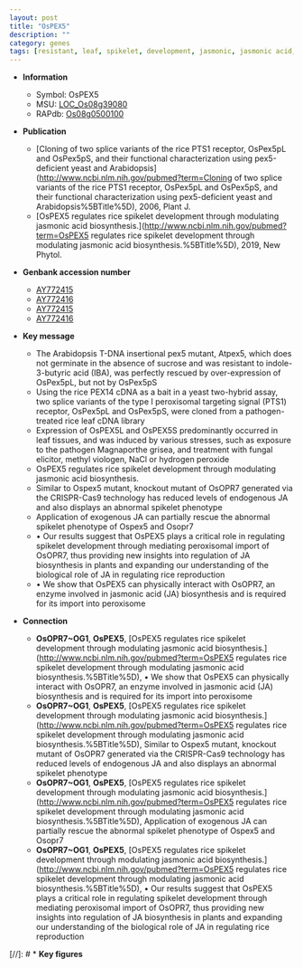 ```yaml
---
layout: post
title: "OsPEX5"
description: ""
category: genes
tags: [resistant, leaf, spikelet, development, jasmonic, jasmonic acid,  ja , JA, spikelet development, JA biosynthesis]
---
```


* **Information**  
    + Symbol: OsPEX5  
    + MSU: [LOC_Os08g39080](http://rice.uga.edu/cgi-bin/ORF_infopage.cgi?orf=LOC_Os08g39080)  
    + RAPdb: [Os08g0500100](https://rapdb.dna.affrc.go.jp/locus/?name=Os08g0500100)  

* **Publication**  
    + [Cloning of two splice variants of the rice PTS1 receptor, OsPex5pL and OsPex5pS, and their functional characterization using pex5-deficient yeast and Arabidopsis](http://www.ncbi.nlm.nih.gov/pubmed?term=Cloning of two splice variants of the rice PTS1 receptor, OsPex5pL and OsPex5pS, and their functional characterization using pex5-deficient yeast and Arabidopsis%5BTitle%5D), 2006, Plant J.
    + [OsPEX5 regulates rice spikelet development through modulating jasmonic acid biosynthesis.](http://www.ncbi.nlm.nih.gov/pubmed?term=OsPEX5 regulates rice spikelet development through modulating jasmonic acid biosynthesis.%5BTitle%5D), 2019, New Phytol.

* **Genbank accession number**  
    + [AY772415](http://www.ncbi.nlm.nih.gov/nuccore/AY772415)
    + [AY772416](http://www.ncbi.nlm.nih.gov/nuccore/AY772416)
    + [AY772415](http://www.ncbi.nlm.nih.gov/nuccore/AY772415)
    + [AY772416](http://www.ncbi.nlm.nih.gov/nuccore/AY772416)

* **Key message**  
    + The Arabidopsis T-DNA insertional pex5 mutant, Atpex5, which does not germinate in the absence of sucrose and was resistant to indole-3-butyric acid (IBA), was perfectly rescued by over-expression of OsPex5pL, but not by OsPex5pS
    + Using the rice PEX14 cDNA as a bait in a yeast two-hybrid assay, two splice variants of the type I peroxisomal targeting signal (PTS1) receptor, OsPex5pL and OsPex5pS, were cloned from a pathogen-treated rice leaf cDNA library
    + Expression of OsPEX5L and OsPEX5S predominantly occurred in leaf tissues, and was induced by various stresses, such as exposure to the pathogen Magnaporthe grisea, and treatment with fungal elicitor, methyl viologen, NaCl or hydrogen peroxide
    + OsPEX5 regulates rice spikelet development through modulating jasmonic acid biosynthesis.
    + Similar to Ospex5 mutant, knockout mutant of OsOPR7 generated via the CRISPR-Cas9 technology has reduced levels of endogenous JA and also displays an abnormal spikelet phenotype
    + Application of exogenous JA can partially rescue the abnormal spikelet phenotype of Ospex5 and Osopr7
    + • Our results suggest that OsPEX5 plays a critical role in regulating spikelet development through mediating peroxisomal import of OsOPR7, thus providing new insights into regulation of JA biosynthesis in plants and expanding our understanding of the biological role of JA in regulating rice reproduction
    + • We show that OsPEX5 can physically interact with OsOPR7, an enzyme involved in jasmonic acid (JA) biosynthesis and is required for its import into peroxisome

* **Connection**  
    + __OsOPR7~OG1__, __OsPEX5__, [OsPEX5 regulates rice spikelet development through modulating jasmonic acid biosynthesis.](http://www.ncbi.nlm.nih.gov/pubmed?term=OsPEX5 regulates rice spikelet development through modulating jasmonic acid biosynthesis.%5BTitle%5D),  • We show that OsPEX5 can physically interact with OsOPR7, an enzyme involved in jasmonic acid (JA) biosynthesis and is required for its import into peroxisome
    + __OsOPR7~OG1__, __OsPEX5__, [OsPEX5 regulates rice spikelet development through modulating jasmonic acid biosynthesis.](http://www.ncbi.nlm.nih.gov/pubmed?term=OsPEX5 regulates rice spikelet development through modulating jasmonic acid biosynthesis.%5BTitle%5D),  Similar to Ospex5 mutant, knockout mutant of OsOPR7 generated via the CRISPR-Cas9 technology has reduced levels of endogenous JA and also displays an abnormal spikelet phenotype
    + __OsOPR7~OG1__, __OsPEX5__, [OsPEX5 regulates rice spikelet development through modulating jasmonic acid biosynthesis.](http://www.ncbi.nlm.nih.gov/pubmed?term=OsPEX5 regulates rice spikelet development through modulating jasmonic acid biosynthesis.%5BTitle%5D),  Application of exogenous JA can partially rescue the abnormal spikelet phenotype of Ospex5 and Osopr7
    + __OsOPR7~OG1__, __OsPEX5__, [OsPEX5 regulates rice spikelet development through modulating jasmonic acid biosynthesis.](http://www.ncbi.nlm.nih.gov/pubmed?term=OsPEX5 regulates rice spikelet development through modulating jasmonic acid biosynthesis.%5BTitle%5D),  • Our results suggest that OsPEX5 plays a critical role in regulating spikelet development through mediating peroxisomal import of OsOPR7, thus providing new insights into regulation of JA biosynthesis in plants and expanding our understanding of the biological role of JA in regulating rice reproduction

[//]: # * **Key figures**  


